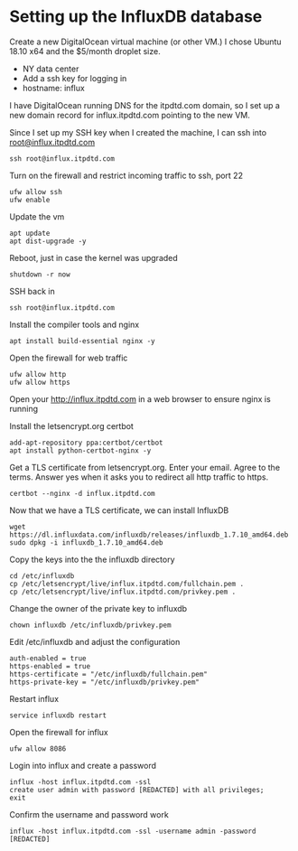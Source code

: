 # Setting up the InfluxDB database

Create a new DigitalOcean virtual machine (or other VM.) I chose Ubuntu 18.10 x64 and the $5/month droplet size.

 * NY data center
 * Add a ssh key for logging in
 * hostname: influx

I have DigitalOcean running DNS for the itpdtd.com domain, so I set up a new domain record for influx.itpdtd.com pointing to the new VM.

Since I set up my SSH key when I created the machine, I can ssh into root@influx.itpdtd.com

    ssh root@influx.itpdtd.com

Turn on the firewall and restrict incoming traffic to ssh, port 22

    ufw allow ssh
    ufw enable

Update the vm

    apt update
    apt dist-upgrade -y

Reboot, just in case the kernel was upgraded

    shutdown -r now

SSH back in

    ssh root@influx.itpdtd.com

Install the compiler tools and nginx 

	apt install build-essential nginx -y

Open the firewall for web traffic

    ufw allow http
    ufw allow https
	
Open your http://influx.itpdtd.com in a web browser to ensure nginx is running

Install the letsencrypt.org certbot

	add-apt-repository ppa:certbot/certbot
	apt install python-certbot-nginx -y

Get a TLS certificate from letsencrypt.org. Enter your email. Agree to the terms. Answer yes when it asks you to redirect all http traffic to https.

    certbot --nginx -d influx.itpdtd.com

Now that we have a TLS certificate, we can install InfluxDB

    wget https://dl.influxdata.com/influxdb/releases/influxdb_1.7.10_amd64.deb
    sudo dpkg -i influxdb_1.7.10_amd64.deb

Copy the keys into the the influxdb directory

    cd /etc/influxdb
    cp /etc/letsencrypt/live/influx.itpdtd.com/fullchain.pem .
    cp /etc/letsencrypt/live/influx.itpdtd.com/privkey.pem .

Change the owner of the private key to influxdb

    chown influxdb /etc/influxdb/privkey.pem

Edit /etc/influxdb and adjust the configuration

    auth-enabled = true	
    https-enabled = true
    https-certificate = "/etc/influxdb/fullchain.pem"
    https-private-key = "/etc/influxdb/privkey.pem"
  
Restart influx

    service influxdb restart

Open the firewall for influx

    ufw allow 8086

Login into influx and create a password

    influx -host influx.itpdtd.com -ssl
    create user admin with password [REDACTED] with all privileges;
    exit

Confirm the username and password work

    influx -host influx.itpdtd.com -ssl -username admin -password [REDACTED]

